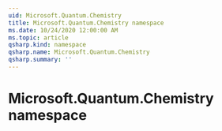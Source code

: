 ```yaml
---
uid: Microsoft.Quantum.Chemistry
title: Microsoft.Quantum.Chemistry namespace
ms.date: 10/24/2020 12:00:00 AM
ms.topic: article
qsharp.kind: namespace
qsharp.name: Microsoft.Quantum.Chemistry
qsharp.summary: ''
---
```


# Microsoft.Quantum.Chemistry namespace



